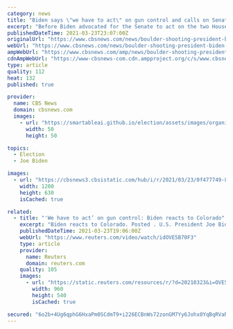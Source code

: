 ```yaml
---
category: news
title: "Biden says \"we have to act\" on gun control and calls on Senate to close background check loophole"
excerpt: "Before Biden advocated for the Senate to act on the two House-passed bills that would close loopholes in the background checks system, centrist Democrat Senator Joe Manchin of West Virginia told reporters that he opposes the measures. \"I mean, I come from ..."
publishedDateTime: 2021-03-23T23:07:00Z
originalUrl: "https://www.cbsnews.com/news/boulder-shooting-president-biden-remarks-watch-live-stream-today-2021-03-23/"
webUrl: "https://www.cbsnews.com/news/boulder-shooting-president-biden-remarks-watch-live-stream-today-2021-03-23/"
ampWebUrl: "https://www.cbsnews.com/amp/news/boulder-shooting-president-biden-remarks-watch-live-stream-today-2021-03-23/"
cdnAmpWebUrl: "https://www-cbsnews-com.cdn.ampproject.org/c/s/www.cbsnews.com/amp/news/boulder-shooting-president-biden-remarks-watch-live-stream-today-2021-03-23/"
type: article
quality: 112
heat: 132
published: true

provider:
  name: CBS News
  domain: cbsnews.com
  images:
    - url: "https://smartableai.github.io/election/assets/images/organizations/cbsnews.com-50x50.jpg"
      width: 50
      height: 50

topics:
  - Election
  - Joe Biden

images:
  - url: "https://cbsnews3.cbsistatic.com/hub/i/r/2021/03/23/0f477749-841f-43b6-a5c7-b98a1a45ae73/thumbnail/1200x630/243cc0c97e4e49618c250b68b04cb62f/gettyimages-1308657015.jpg"
    width: 1200
    height: 630
    isCached: true

related:
  - title: "'We have to act’ on gun control: Biden reacts to Colorado"
    excerpt: "Biden reacts to Colorado. Posted . U.S. President Joe Biden on Tuesday called for a ban on assault weapons and tighter gun control meas"
    publishedDateTime: 2021-03-23T19:06:00Z
    webUrl: "https://www.reuters.com/video/watch/idOVE5B70F3"
    type: article
    provider:
      name: Reuters
      domain: reuters.com
    quality: 105
    images:
      - url: "https://static.reuters.com/resources/r/?d=20210323&i=OVE5B70F3&r=OVE5B70F3&t=2"
        width: 960
        height: 540
        isCached: true

secured: "6o2b+4Ug6qphG6HxaPm0SCdmT9+i226ECBnWs72zonGM7Yy6Johx0YqBqRVaNS9QAVpPvaHcwx2xPZAdhZA6/9XqxRER4PmdETkrRTtU+oeDvkXxK1jJuBaG41BdA5KnuC9t+bDh9w9fdcMMfm6xwmbW7QcmhJ6FYhtkCavYDPE8Vej3do14Pi10TN4e8MQiPo7l58qTjAwBtVnvkhyIlHvMan3KQDHxmCClgF0nkBCrXPjZMeMAjACNntEvfdUx1o/vdoP5QbeYblqZmEt+2PqdREiYAOF4Zrc4/vpAM899EFaBcKraSJyV3Xq7MaX4EyBr8q3EPSg/SFvA4Th0y6ECayuLF+ti41byvT5MDi8=;ZbcjgLbLie59jNI/j4qvzA=="
---
```



